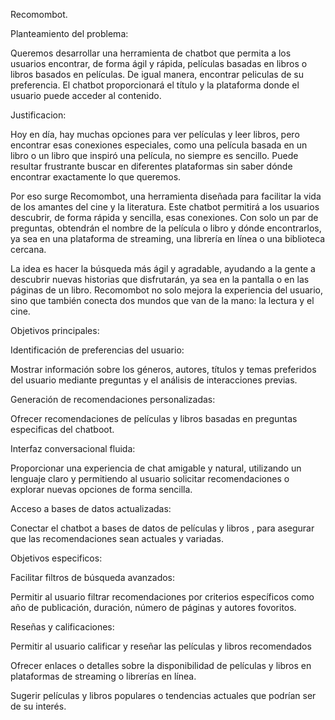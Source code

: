 Recomombot. 



Planteamiento del problema: 

 Queremos desarrollar una herramienta de chatbot que permita a los usuarios encontrar, de forma ágil y rápida, películas basadas en libros o libros basados en películas. De igual manera, encontrar peliculas de su preferencia. El chatbot proporcionará el título y la plataforma donde el usuario puede acceder al contenido.



Justificacion:

 Hoy en día, hay muchas opciones para ver películas y leer libros, pero encontrar esas conexiones especiales, como una película basada en un libro o un libro que inspiró una película, no siempre es sencillo. Puede resultar frustrante buscar en diferentes plataformas sin saber dónde encontrar exactamente lo que queremos.

Por eso surge Recomombot, una herramienta diseñada para facilitar la vida de los amantes del cine y la literatura. Este chatbot permitirá a los usuarios descubrir, de forma rápida y sencilla, esas conexiones. Con solo un par de preguntas, obtendrán el nombre de la película o libro y dónde encontrarlos, ya sea en una plataforma de streaming, una librería en línea o una biblioteca cercana.

La idea es hacer la búsqueda más ágil y agradable, ayudando a la gente a descubrir nuevas historias que disfrutarán, ya sea en la pantalla o en las páginas de un libro. Recomombot no solo mejora la experiencia del usuario, sino que también conecta dos mundos que van de la mano: la lectura y el cine.


 
Objetivos principales:



 Identificación de preferencias del usuario:

   
   Mostrar información sobre los géneros, autores, títulos y temas preferidos del usuario mediante preguntas y el análisis de interacciones previas.



 Generación de recomendaciones personalizadas:


  Ofrecer recomendaciones de películas y libros basadas en preguntas especificas del chatboot.



 Interfaz conversacional fluida:

 
  Proporcionar una experiencia de chat amigable y natural, utilizando un lenguaje claro y permitiendo al usuario solicitar recomendaciones o explorar nuevas opciones de forma sencilla.



Acceso a bases de datos actualizadas:

  Conectar el chatbot a bases de datos de películas y libros , para asegurar que las recomendaciones sean actuales y variadas.


Objetivos especificos:



 Facilitar filtros de búsqueda avanzados:


  Permitir al usuario filtrar recomendaciones por criterios específicos como año de publicación, duración, número de páginas y autores fovoritos.



 Reseñas y calificaciones:


  Permitir al usuario calificar y reseñar las películas y libros recomendados

  Ofrecer enlaces o detalles sobre la disponibilidad de películas y libros en plataformas de streaming o librerías en línea.

  Sugerir películas y libros populares o tendencias actuales que podrían ser de su interés.
